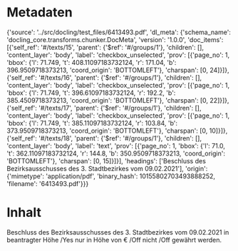 # Metadaten
{'source': '../src/docling/test_files/6413493.pdf', 'dl_meta': {'schema_name': 'docling_core.transforms.chunker.DocMeta', 'version': '1.0.0', 'doc_items': [{'self_ref': '#/texts/15', 'parent': {'$ref': '#/groups/1'}, 'children': [], 'content_layer': 'body', 'label': 'checkbox_unselected', 'prov': [{'page_no': 1, 'bbox': {'l': 71.749, 't': 408.11097183732124, 'r': 171.04, 'b': 396.9509718373213, 'coord_origin': 'BOTTOMLEFT'}, 'charspan': [0, 24]}]}, {'self_ref': '#/texts/16', 'parent': {'$ref': '#/groups/1'}, 'children': [], 'content_layer': 'body', 'label': 'checkbox_unselected', 'prov': [{'page_no': 1, 'bbox': {'l': 71.749, 't': 396.61097183732124, 'r': 192.2, 'b': 385.4509718373213, 'coord_origin': 'BOTTOMLEFT'}, 'charspan': [0, 22]}]}, {'self_ref': '#/texts/17', 'parent': {'$ref': '#/groups/1'}, 'children': [], 'content_layer': 'body', 'label': 'checkbox_unselected', 'prov': [{'page_no': 1, 'bbox': {'l': 71.749, 't': 385.11097183732124, 'r': 103.84, 'b': 373.9509718373213, 'coord_origin': 'BOTTOMLEFT'}, 'charspan': [0, 10]}]}, {'self_ref': '#/texts/18', 'parent': {'$ref': '#/groups/1'}, 'children': [], 'content_layer': 'body', 'label': 'text', 'prov': [{'page_no': 1, 'bbox': {'l': 71.0, 't': 362.11097183732124, 'r': 144.8, 'b': 350.9509718373213, 'coord_origin': 'BOTTOMLEFT'}, 'charspan': [0, 15]}]}], 'headings': ['Beschluss des Bezirksausschusses des 3. Stadtbezirkes vom 09.02.2021'], 'origin': {'mimetype': 'application/pdf', 'binary_hash': 10155802703493888252, 'filename': '6413493.pdf'}}}

# Inhalt
Beschluss des Bezirksausschusses des 3. Stadtbezirkes vom 09.02.2021
in beantragter Höhe /Yes
nur in Höhe von € /Off
nicht /Off
gewährt werden.